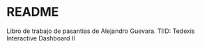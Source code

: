 # README #
Libro de trabajo de pasantias de Alejandro Guevara.
TIID: Tedexis Interactive Dashboard II